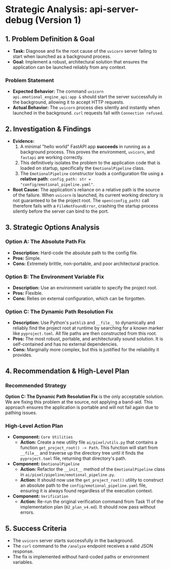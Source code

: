 # Strategic Analysis: api-server-debug (Version 1)

## 1. Problem Definition & Goal
- **Task:** Diagnose and fix the root cause of the `uvicorn` server failing to start when launched as a background process.
- **Goal:** Implement a robust, architectural solution that ensures the application can be launched reliably from any context.

### Problem Statement
- **Expected Behavior:** The command `uvicorn api.emotional_engine_api:app &` should start the server successfully in the background, allowing it to accept HTTP requests.
- **Actual Behavior:** The `uvicorn` process dies silently and instantly when launched in the background. `curl` requests fail with `Connection refused`.

## 2. Investigation & Findings
- **Evidence:**
  1.  A minimal "hello world" FastAPI app **succeeds** in running as a background process. This proves the environment, `uvicorn`, and `fastapi` are working correctly.
  2.  This definitively isolates the problem to the application code that is loaded on startup, specifically the `EmotionalPipeline` class.
  3.  The `EmotionalPipeline` constructor loads a configuration file using a **relative path**: `config_path: str = "config/emotional_pipeline.yaml"`.
- **Root Cause:** The application's reliance on a relative path is the source of the failure. When `uvicorn` is launched, its current working directory is not guaranteed to be the project root. The `open(config_path)` call therefore fails with a `FileNotFoundError`, crashing the startup process silently before the server can bind to the port.

## 3. Strategic Options Analysis
### Option A: The Absolute Path Fix
- **Description:** Hard-code the absolute path to the config file. 
- **Pros:** Simple.
- **Cons:** Extremely brittle, non-portable, and poor architectural practice.

### Option B: The Environment Variable Fix
- **Description:** Use an environment variable to specify the project root.
- **Pros:** Flexible.
- **Cons:** Relies on external configuration, which can be forgotten.

### Option C: The Dynamic Path Resolution Fix
- **Description:** Use Python's `pathlib` and `__file__` to dynamically and reliably find the project root at runtime by searching for a known marker like `pyproject.toml`. All file paths are then constructed from this root.
- **Pros:** The most robust, portable, and architecturally sound solution. It is self-contained and has no external dependencies.
- **Cons:** Marginally more complex, but this is justified for the reliability it provides.

## 4. Recommendation & High-Level Plan
### Recommended Strategy
**Option C: The Dynamic Path Resolution Fix** is the only acceptable solution. We are fixing this problem at the source, not applying a band-aid. This approach ensures the application is portable and will not fail again due to pathing issues.

### High-Level Action Plan
- **Component:** `Core Utilities`
  - **Action:** Create a new utility file `ai/pixel/utils.py` that contains a function `get_project_root() -> Path`. This function will start from `__file__` and traverse up the directory tree until it finds the `pyproject.toml` file, returning that directory's path.
- **Component:** `EmotionalPipeline`
  - **Action:** Refactor the `__init__` method of the `EmotionalPipeline` class in `ai/pixel/pipeline/emotional_pipeline.py`.
  - **Action:** It should now use the `get_project_root()` utility to construct an absolute path to the `config/emotional_pipeline.yaml` file, ensuring it is always found regardless of the execution context.
- **Component:** `Verification`
  - **Action:** Re-run the original verification command from Task 11 of the implementation plan (`02_plan_v4.md`). It should now pass without errors.

## 5. Success Criteria
- The `uvicorn` server starts successfully in the background.
- The `curl` command to the `/analyze` endpoint receives a valid JSON response.
- The fix is implemented without hard-coded paths or environment variables.
